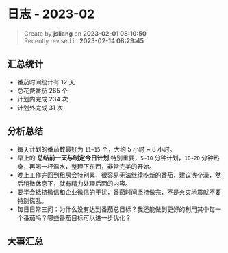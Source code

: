 日志 - 2023-02
===

> Create by **jsliang** on **2023-02-01 08:10:50**  
> Recently revised in **2023-02-14 08:29:45**

## 汇总统计

* 番茄时间统计有 12 天
* 总花费番茄 265 个
* 计划内完成 234 次
* 计划外完成 31 次

## 分析总结

* 每天计划的番茄数最好为 `11~15` 个，大约 5 小时 ~ 8 小时。
* 早上的 **总结前一天与制定今日计划** 特别重要，`5~10` 分钟计划，`10~20` 分钟热身，再喝一杯温水，整理下东西，非常完美的开始。
* 晚上工作完回到租房会特别累，很容易无法继续吃新的番茄，建议洗个澡，然后稍微休息下，就有精力处理后面的内容。
* 要学会抵抗微信和企业微信的干扰，番茄时间坚持做完，不是火灾地震就不要特别慌乱。
* 每日日常三问：为什么没有达到番茄总目标？我还能做到更好的利用其中每一个番茄吗？哪些番茄目标可以进一步优化？

## 大事汇总
